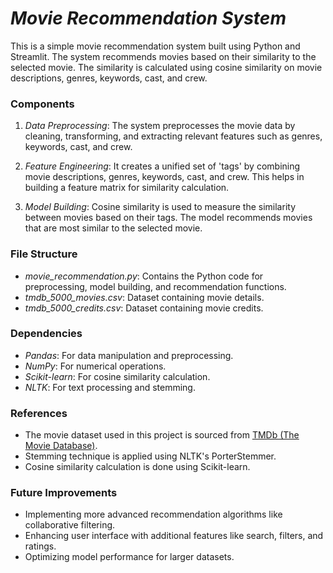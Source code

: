 # *Movie Recommendation System*

This is a simple movie recommendation system built using Python and Streamlit. The system recommends movies based on their similarity to the selected movie. The similarity is calculated using cosine similarity on movie descriptions, genres, keywords, cast, and crew.

### Components

1. *Data Preprocessing*: The system preprocesses the movie data by cleaning, transforming, and extracting relevant features such as genres, keywords, cast, and crew.

2. *Feature Engineering*: It creates a unified set of 'tags' by combining movie descriptions, genres, keywords, cast, and crew. This helps in building a feature matrix for similarity calculation.

3. *Model Building*: Cosine similarity is used to measure the similarity between movies based on their tags. The model recommends movies that are most similar to the selected movie.



### File Structure

- *movie_recommendation.py*: Contains the Python code for preprocessing, model building, and recommendation functions.
- *tmdb_5000_movies.csv*: Dataset containing movie details.
- *tmdb_5000_credits.csv*: Dataset containing movie credits.


### Dependencies

- *Pandas*: For data manipulation and preprocessing.
- *NumPy*: For numerical operations.
- *Scikit-learn*: For cosine similarity calculation.
- *NLTK*: For text processing and stemming.


### References

- The movie dataset used in this project is sourced from [TMDb (The Movie Database)](https://www.themoviedb.org/).
- Stemming technique is applied using NLTK's PorterStemmer.
- Cosine similarity calculation is done using Scikit-learn.


### Future Improvements

- Implementing more advanced recommendation algorithms like collaborative filtering.
- Enhancing user interface with additional features like search, filters, and ratings.
- Optimizing model performance for larger datasets.
